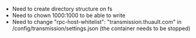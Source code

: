 * Need to create directory structure on fs
* Need to chown 1000:1000 to be able to write
* Need to change "rpc-host-whitelist": "transmission.thuault.com" in
/config/transmission/settings.json (the container needs to be stopped)
